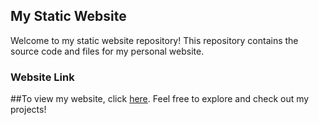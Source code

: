 ## My Static Website

Welcome to my static website repository! This repository contains the source code and files for my personal website.

### Website Link

##To view my website, click [here](https://selflove7.github.io/my-static-website/). Feel free to explore and check out my projects!

